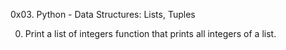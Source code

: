 0x03. Python - Data Structures: Lists, Tuples

0. Print a list of integers
function that prints all integers of a list.


